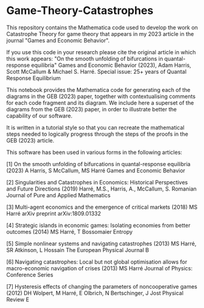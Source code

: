 # Game-Theory-Catastrophes
This repository contains the Mathematica code used to develop the work on Catastrophe Theory for game theory that appears in my 2023 article in the journal "Games and Economic Behavior".

If you use this code in your research please cite the original article in which this work appears:
"On the smooth unfolding of bifurcations in quantal-response equilibria"
Games and Economic Behavior (2023), Adam Harris, Scott McCallum & Michael S. Harré.
Special issue: 25+ years of Quantal Response Equilibrium

This notebook provides the Mathematica code for generating each of the diagrams in the GEB (2023) paper, together with contextualising comments for each code fragment and its diagram. We include here a superset of the diagrams from the GEB (2023) paper, in order to illustrate better the capability of our software.

It is written in a tutorial style so that you can recreate the mathematical steps needed to logically progress through the steps of the proofs in the GEB (2023) article.

This software has been used in various forms in the following articles:

[1] On the smooth unfolding of bifurcations in quantal-response equilibria (2023)
A Harris, S McCallum, MS Harré
Games and Economic Behavior

[2] Singularities and Catastrophes in Economics: Historical Perspectives and Future Directions (2019)
Harré, M.S., Harris, A., McCallum, S.
Romanian Journal of Pure and Applied Mathematics

[3] Multi-agent economics and the emergence of critical markets (2018)
MS Harré 
arXiv preprint arXiv:1809.01332

[4] Strategic islands in economic games: Isolating economies from better outcomes (2014)
MS Harré, T Bossomaier 
Entropy

[5] Simple nonlinear systems and navigating catastrophes (2013)
MS Harré, SR Atkinson, L Hossain
The European Physical Journal B

[6] Navigating catastrophes: Local but not global optimisation allows for macro-economic navigation of crises (2013)
MS Harré 
Journal of Physics: Conference Series

[7] Hysteresis effects of changing the parameters of noncooperative games (2012)
DH Wolpert, M Harré, E Olbrich, N Bertschinger, J Jost
Physical Review E 

